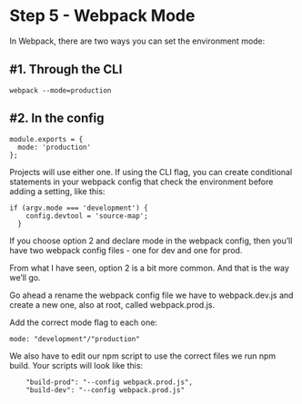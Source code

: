 # Step 5 - Webpack Mode

In Webpack, there are two ways you can set the environment mode:

## #1. Through the CLI

```
webpack --mode=production
```

## #2. In the config

```
module.exports = {
  mode: 'production'
};
```

Projects will use either one. If using the CLI flag, you can create conditional statements in your webpack config that check the environment before adding a setting, like this:

```
if (argv.mode === 'development') {
    config.devtool = 'source-map';
  }
```

If you choose option 2 and declare mode in the webpack config, then you’ll have two webpack config files - one for dev and one for prod. 

From what I have seen, option 2 is a bit more common. And that is the way we’ll go.

Go ahead a rename the webpack config file we have to webpack.dev.js and create a new one, also at root, called webpack.prod.js. 

Add the correct mode flag to each one:

```
mode: "development"/"production"
```

We also have to edit our npm script to use the correct files we run npm build. Your scripts will look like this:

```
    "build-prod": "--config webpack.prod.js",
    "build-dev": "--config webpack.prod.js"
```


